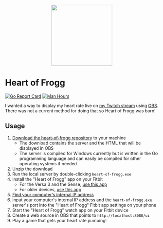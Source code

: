 <p align="center">
    <img src="https://media.giphy.com/media/4cdIVYlOzIz6Rswdh6/giphy.gif" width="200">
</p>

# Heart of Frogg

[![Go Report Card](https://goreportcard.com/badge/github.com/jessemillar/heart-of-frogg)](https://goreportcard.com/report/github.com/jessemillar/heart-of-frogg) [![Man Hours](https://img.shields.io/endpoint?url=https%3A%2F%2Fmh.jessemillar.com%2Fhours%3Frepo%3Dhttps%3A%2F%2Fgithub.com%2Fjessemillar%2Fheart-of-frogg.git)](https://jessemillar.com/r/man-hours)

I wanted a way to display my heart rate live on [my Twitch stream](http://jessemillar.com/r/twitch) using [OBS](https://obsproject.com/). There was not a current method for doing that so Heart of Frogg was born!

## Usage

1. [Download the heart-of-frogg repository](https://github.com/bfroggio/heart-of-frogg/archive/refs/heads/main.zip) to your machine
    - The download contains the server and the HTML that will be displayed in OBS
    - The server is compiled for Windows currently but is written in the Go programming language and can easily be compiled for other operating systems if needed
1. Unzip the download
1. Run the local server by double-clicking `heart-of-frogg.exe`
1. Install the "Heart of Frogg" app on your Fitbit
    - For the Versa 3 and the Sense, [use this app](https://gallery.fitbit.com/details/18706b64-15d2-4e58-a2c1-3ff4e3093bd3)
    - For older devices, [use this app](https://gallery.fitbit.com/details/bd7f772f-b717-4dad-920d-540c0e32722c)
1. [Find your computer's internal IP address](https://lifehacker.com/how-to-find-your-local-and-external-ip-address-5833108)
1. Input your computer's internal IP address and the `heart-of-frogg.exe` server's port into the "Heart of Frogg" Fitbit app settings on your phone
1. Start the "Heart of Frogg" watch app on your Fitbit device
1. Create a web source in OBS that points to `http://localhost:8080/ui`
1. Play a game that gets your heart rate pumping!
